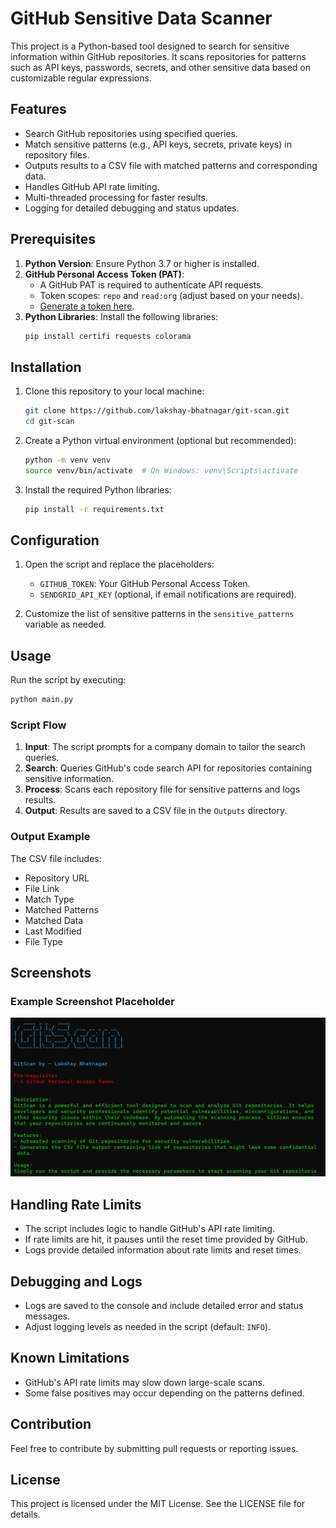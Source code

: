 # GitHub Sensitive Data Scanner

This project is a Python-based tool designed to search for sensitive information within GitHub repositories. It scans repositories for patterns such as API keys, passwords, secrets, and other sensitive data based on customizable regular expressions.

## Features
- Search GitHub repositories using specified queries.
- Match sensitive patterns (e.g., API keys, secrets, private keys) in repository files.
- Outputs results to a CSV file with matched patterns and corresponding data.
- Handles GitHub API rate limiting.
- Multi-threaded processing for faster results.
- Logging for detailed debugging and status updates.

## Prerequisites
1. **Python Version**: Ensure Python 3.7 or higher is installed.
2. **GitHub Personal Access Token (PAT)**:
   - A GitHub PAT is required to authenticate API requests.
   - Token scopes: `repo` and `read:org` (adjust based on your needs).
   - [Generate a token here](https://github.com/settings/tokens).
3. **Python Libraries**:
   Install the following libraries:
   ```bash
   pip install certifi requests colorama
   ```

## Installation
1. Clone this repository to your local machine:
   ```bash
   git clone https://github.com/lakshay-bhatnagar/git-scan.git
   cd git-scan
   ```
2. Create a Python virtual environment (optional but recommended):
   ```bash
   python -m venv venv
   source venv/bin/activate  # On Windows: venv\Scripts\activate
   ```
3. Install the required Python libraries:
   ```bash
   pip install -r requirements.txt
   ```

## Configuration
1. Open the script and replace the placeholders:
   - `GITHUB_TOKEN`: Your GitHub Personal Access Token.
   - `SENDGRID_API_KEY` (optional, if email notifications are required).

2. Customize the list of sensitive patterns in the `sensitive_patterns` variable as needed.

## Usage
Run the script by executing:
```bash
python main.py
```
### Script Flow
1. **Input**: The script prompts for a company domain to tailor the search queries.
2. **Search**: Queries GitHub's code search API for repositories containing sensitive information.
3. **Process**: Scans each repository file for sensitive patterns and logs results.
4. **Output**: Results are saved to a CSV file in the `Outputs` directory.

### Output Example
The CSV file includes:
- Repository URL
- File Link
- Match Type
- Matched Patterns
- Matched Data
- Last Modified
- File Type

## Screenshots

### Example Screenshot Placeholder
![Script Screenshot](screenshot.png)

## Handling Rate Limits
- The script includes logic to handle GitHub's API rate limiting.
- If rate limits are hit, it pauses until the reset time provided by GitHub.
- Logs provide detailed information about rate limits and reset times.

## Debugging and Logs
- Logs are saved to the console and include detailed error and status messages.
- Adjust logging levels as needed in the script (default: `INFO`).

## Known Limitations
- GitHub's API rate limits may slow down large-scale scans.
- Some false positives may occur depending on the patterns defined.

## Contribution
Feel free to contribute by submitting pull requests or reporting issues.

## License
This project is licensed under the MIT License. See the LICENSE file for details.
